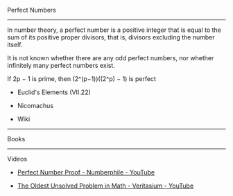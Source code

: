 Perfect Numbers

- - - -

In number theory, a perfect number is a positive integer that is equal to the sum of its positive proper divisors, that is, divisors excluding the number itself.

It is not known whether there are any odd perfect numbers, nor whether infinitely many perfect numbers exist.

If 2p − 1 is prime, then (2^(p−1))((2^p) − 1) is perfect

* Euclid's Elements (VII.22)
  
* Nicomachus

* Wiki

- - - -

Books

- - - - 

Videos

* [Perfect Number Proof - Numberphile - YouTube](https://youtu.be/q8n15q1v4Xo?si=1InIpRoUWwA67blC)

* [The Oldest Unsolved Problem in Math - Veritasium - YouTube](https://youtu.be/Zrv1EDIqHkY?si=vbkaICySIFlnOVsT)
